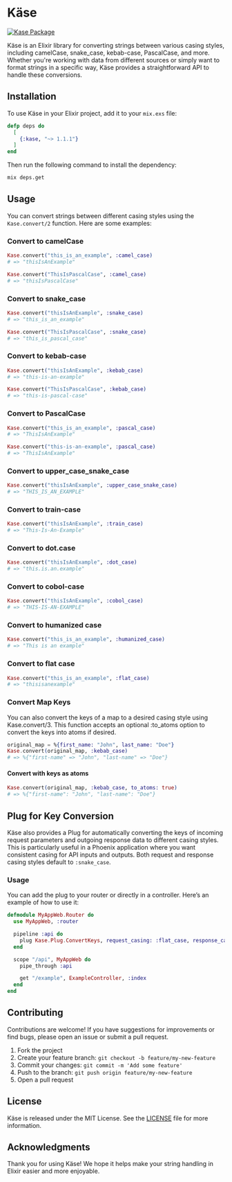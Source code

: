 # Käse

[![Kase Package](https://img.shields.io/hexpm/v/kase.svg)](https://hex.pm/packages/kase/1.1.1)

Käse is an Elixir library for converting strings between various casing styles, including
camelCase, snake_case, kebab-case, PascalCase, and more. Whether you're working with data from
different sources or simply want to format strings in a specific way, Käse provides a
straightforward API to handle these conversions.

## Installation

To use Käse in your Elixir project, add it to your `mix.exs` file:

```elixir
defp deps do
  [
    {:kase, "~> 1.1.1"}
  ]
end
```

Then run the following command to install the dependency:

```bash
mix deps.get
```

## Usage

You can convert strings between different casing styles using the `Kase.convert/2` function.
Here are some examples:

### Convert to camelCase

```elixir
Kase.convert("this_is_an_example", :camel_case)
# => "thisIsAnExample"

Kase.convert("ThisIsPascalCase", :camel_case)
# => "thisIsPascalCase"
```

### Convert to snake_case

```elixir
Kase.convert("thisIsAnExample", :snake_case)
# => "this_is_an_example"

Kase.convert("ThisIsPascalCase", :snake_case)
# => "this_is_pascal_case"
```

### Convert to kebab-case

```elixir
Kase.convert("thisIsAnExample", :kebab_case)
# => "this-is-an-example"

Kase.convert("ThisIsPascalCase", :kebab_case)
# => "this-is-pascal-case"
```

### Convert to PascalCase

```elixir
Kase.convert("this_is_an_example", :pascal_case)
# => "ThisIsAnExample"

Kase.convert("this-is-an-example", :pascal_case)
# => "ThisIsAnExample"
```

### Convert to upper_case_snake_case

```elixir
Kase.convert("thisIsAnExample", :upper_case_snake_case)
# => "THIS_IS_AN_EXAMPLE"
```

### Convert to train-case

```elixir
Kase.convert("thisIsAnExample", :train_case)
# => "This-Is-An-Example"
```

### Convert to dot.case

```elixir
Kase.convert("thisIsAnExample", :dot_case)
# => "this.is.an.example"
```

### Convert to cobol-case

```elixir
Kase.convert("thisIsAnExample", :cobol_case)
# => "THIS-IS-AN-EXAMPLE"
```

### Convert to humanized case

```elixir
Kase.convert("this_is_an_example", :humanized_case)
# => "This is an example"
```

### Convert to flat case

```elixir
Kase.convert("this_is_an_example", :flat_case)
# => "thisisanexample"
```

### Convert Map Keys
You can also convert the keys of a map to a desired casing style using Kase.convert/3. This
function accepts an optional :to_atoms option to convert the keys into atoms if desired.


```elixir
original_map = %{first_name: "John", last_name: "Doe"}
Kase.convert(original_map, :kebab_case)
# => %{"first-name" => "John", "last-name" => "Doe"}
```

#### Convert with keys as atoms
```elixir
Kase.convert(original_map, :kebab_case, to_atoms: true)
# => %{"first-name": "John", "last-name": "Doe"}
```

## Plug for Key Conversion

Käse also provides a Plug for automatically converting the keys of incoming request parameters
and outgoing response data to different casing styles. This is particularly useful in a
Phoenix application where you want consistent casing for API inputs and outputs. Both request
and response casing styles default to `:snake_case`.

### Usage

You can add the plug to your router or directly in a controller. 
Here’s an example of how to use it:

```elixir
defmodule MyAppWeb.Router do
  use MyAppWeb, :router

  pipeline :api do
    plug Kase.Plug.ConvertKeys, request_casing: :flat_case, response_casing: :train_case
  end

  scope "/api", MyAppWeb do
    pipe_through :api

    get "/example", ExampleController, :index
  end
end
```


## Contributing

Contributions are welcome! If you have suggestions for improvements or find bugs, please open
an issue or submit a pull request.

1. Fork the project
2. Create your feature branch: `git checkout -b feature/my-new-feature`
3. Commit your changes: `git commit -m 'Add some feature'`
4. Push to the branch: `git push origin feature/my-new-feature`
5. Open a pull request

## License

Käse is released under the MIT License. See the [LICENSE](LICENSE) file for more information.

## Acknowledgments

Thank you for using Käse! We hope it helps make your string handling in Elixir easier and more
enjoyable.
